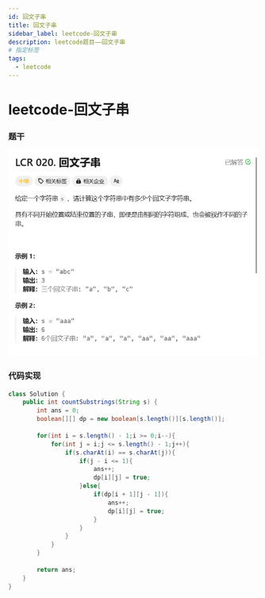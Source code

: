 ```yaml
---
id: 回文子串
title: 回文子串
sidebar_label: leetcode-回文子串
description: leetcode题目——回文子串
# 指定标签
tags:
  - leetcode
---
```


# leetcode-回文子串

### 题干

![题目描述](../../../static/leetcode-题干/回文子串.png)

### 代码实现
```java title="Java Code" showLineNumbers
class Solution {
    public int countSubstrings(String s) {
        int ans = 0;
        boolean[][] dp = new boolean[s.length()][s.length()];

        for(int i = s.length() - 1;i >= 0;i--){
            for(int j = i;j <= s.length() - 1;j++){
                if(s.charAt(i) == s.charAt(j)){
                    if(j - i <= 1){
                        ans++;
                        dp[i][j] = true;
                    }else{
                        if(dp[i + 1][j - 1]){
                            ans++;
                            dp[i][j] = true;
                        }
                    }
                }
            }
        }

        return ans;
    }
}
```